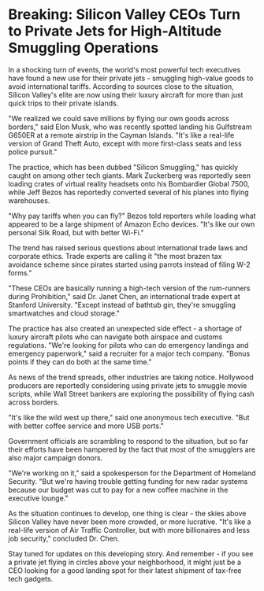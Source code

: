 # Breaking: Silicon Valley CEOs Turn to Private Jets for High-Altitude Smuggling Operations

In a shocking turn of events, the world's most powerful tech executives have found a new use for their private jets - smuggling high-value goods to avoid international tariffs. According to sources close to the situation, Silicon Valley's elite are now using their luxury aircraft for more than just quick trips to their private islands.

"We realized we could save millions by flying our own goods across borders," said Elon Musk, who was recently spotted landing his Gulfstream G650ER at a remote airstrip in the Cayman Islands. "It's like a real-life version of Grand Theft Auto, except with more first-class seats and less police pursuit."

The practice, which has been dubbed "Silicon Smuggling," has quickly caught on among other tech giants. Mark Zuckerberg was reportedly seen loading crates of virtual reality headsets onto his Bombardier Global 7500, while Jeff Bezos has reportedly converted several of his planes into flying warehouses.

"Why pay tariffs when you can fly?" Bezos told reporters while loading what appeared to be a large shipment of Amazon Echo devices. "It's like our own personal Silk Road, but with better Wi-Fi."

The trend has raised serious questions about international trade laws and corporate ethics. Trade experts are calling it "the most brazen tax avoidance scheme since pirates started using parrots instead of filing W-2 forms."

"These CEOs are basically running a high-tech version of the rum-runners during Prohibition," said Dr. Janet Chen, an international trade expert at Stanford University. "Except instead of bathtub gin, they're smuggling smartwatches and cloud storage."

The practice has also created an unexpected side effect - a shortage of luxury aircraft pilots who can navigate both airspace and customs regulations. "We're looking for pilots who can do emergency landings and emergency paperwork," said a recruiter for a major tech company. "Bonus points if they can do both at the same time."

As news of the trend spreads, other industries are taking notice. Hollywood producers are reportedly considering using private jets to smuggle movie scripts, while Wall Street bankers are exploring the possibility of flying cash across borders.

"It's like the wild west up there," said one anonymous tech executive. "But with better coffee service and more USB ports."

Government officials are scrambling to respond to the situation, but so far their efforts have been hampered by the fact that most of the smugglers are also major campaign donors.

"We're working on it," said a spokesperson for the Department of Homeland Security. "But we're having trouble getting funding for new radar systems because our budget was cut to pay for a new coffee machine in the executive lounge."

As the situation continues to develop, one thing is clear - the skies above Silicon Valley have never been more crowded, or more lucrative. "It's like a real-life version of Air Traffic Controller, but with more billionaires and less job security," concluded Dr. Chen.

Stay tuned for updates on this developing story. And remember - if you see a private jet flying in circles above your neighborhood, it might just be a CEO looking for a good landing spot for their latest shipment of tax-free tech gadgets.
